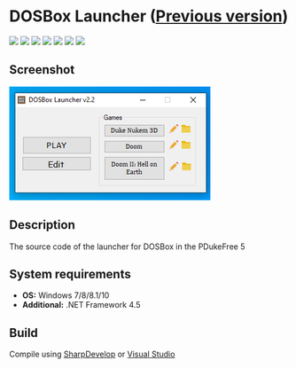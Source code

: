# DOSBox Launcher ([Previous version](https://github.com/Zalexanninev15/dosbox-launcher))

[![](https://img.shields.io/badge/OS-Windows-informational?logo=windows)](https://github.com/Zalexanninev15/dosbox-launcher-next)
[![](https://img.shields.io/badge/.NET-Framework_4.5-4E2ACD.svg)](https://dotnet.microsoft.com/download/dotnet-framework/net45)
[![](https://img.shields.io/badge/release-v2.2-blue)](https://github.com/Zalexanninev15/dosbox-launcher-next)
[![](https://img.shields.io/github/last-commit/Zalexanninev15/dosbox-launcher-next)](https://github.com/Zalexanninev15/dosbox-launcher-next/commits/master)
[![](https://img.shields.io/github/stars/Zalexanninev15/dosbox-launcher-next.svg)](https://github.com/Zalexanninev15/RunAdminCMD/stargazers)
[![](https://img.shields.io/badge/license-GPLv3-ligthgreen.svg)](LICENSE)
[![](https://img.shields.io/badge/donate-Buy_Me_a_Coffee-F94400.svg)](https://zalexanninev15.jimdofree.com/buy-me-a-coffee)

## Screenshot
![Screenshot](https://github.com/Zalexanninev15/dosbox-launcher-next/blob/master/Screenshot.png)

## Description
The source code of the launcher for DOSBox in the PDukeFree 5

## System requirements
* **OS:** Windows 7/8/8.1/10
* **Additional:** .NET Framework 4.5

## Build
Compile using [SharpDevelop](https://sourceforge.net/projects/sharpdevelop) or [Visual Studio](https://visualstudio.microsoft.com/vs)
